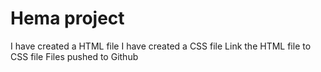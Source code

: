 # Hema project
I have created a HTML file
I have created a CSS file 
Link the HTML file to CSS file
Files pushed to Github
